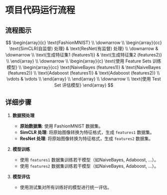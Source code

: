 # 项目代码运行流程

## 流程图示

$$
\begin{array}{c}
\text{FashionMNIST} \\
\downarrow \\
\begin{array}{cc}
\text{SimCLR(自监督) 处理} & \text{ResNet(有监督) 处理} \\
\downarrow & \downarrow \\
\text{生成特征集1 (features1)} & \text{生成特征集2 (features2)} \\
\end{array} \\
\downarrow \\
\begin{array}{c}
\text{使用 Feature Sets 训练模型} \\
\begin{array}{cc}
\text{NaiveBayes (features1)} & \text{NaiveBayes (features2)} \\
\text{Adaboost (features1)} & \text{Adaboost (features2)} \\
\vdots & \vdots \\
\end{array} \\
\end{array} \\
\downarrow \\
\text{使用 Test Set 评估模型}
\end{array}
$$

## 详细步骤

1. **数据预处理**
   - **原始数据集**: 使用 FashionMNIST 数据集。
   - **SimCLR 处理**: 将原始图像转换为特征格式，生成 `features1` 数据集。
   - **ResNet 处理**: 将原始图像转换为特征格式，生成 `features2` 数据集。

2. **模型训练**
   - 使用 `features1` 数据集训练若干模型（如NaiveBayes, Adaboost, ...）。
   - 使用 `features2` 数据集训练若干模型（如NaiveBayes, Adaboost, ...）。

3. **模型评估**
   - 使用测试集对所有训练好的模型进行统一评估。
